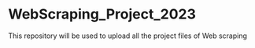 # WebScraping_Project_2023
This repository will be used to upload all the project files of Web scraping 
